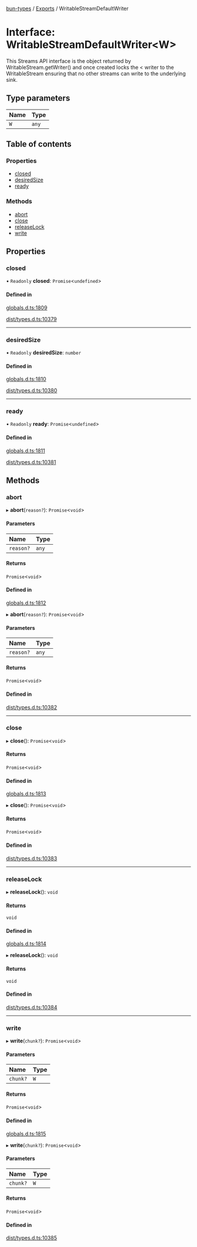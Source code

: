 [bun-types](https://github.com/oven-sh/bun-types/blob/master/api-docs/README.md) / [Exports](https://github.com/oven-sh/bun-types/blob/master/api-docs/modules.md) / WritableStreamDefaultWriter

# Interface: WritableStreamDefaultWriter<W\>

This Streams API interface is the object returned by WritableStream.getWriter() and once created locks the < writer to the WritableStream ensuring that no other streams can write to the underlying sink.

## Type parameters

| Name | Type |
| :------ | :------ |
| `W` | `any` |

## Table of contents

### Properties

- [closed](https://github.com/oven-sh/bun-types/blob/master/api-docs/interfaces/WritableStreamDefaultWriter.md#closed)
- [desiredSize](https://github.com/oven-sh/bun-types/blob/master/api-docs/interfaces/WritableStreamDefaultWriter.md#desiredsize)
- [ready](https://github.com/oven-sh/bun-types/blob/master/api-docs/interfaces/WritableStreamDefaultWriter.md#ready)

### Methods

- [abort](https://github.com/oven-sh/bun-types/blob/master/api-docs/interfaces/WritableStreamDefaultWriter.md#abort)
- [close](https://github.com/oven-sh/bun-types/blob/master/api-docs/interfaces/WritableStreamDefaultWriter.md#close)
- [releaseLock](https://github.com/oven-sh/bun-types/blob/master/api-docs/interfaces/WritableStreamDefaultWriter.md#releaselock)
- [write](https://github.com/oven-sh/bun-types/blob/master/api-docs/interfaces/WritableStreamDefaultWriter.md#write)

## Properties

### closed

• `Readonly` **closed**: `Promise`<`undefined`\>

#### Defined in

[globals.d.ts:1809](https://github.com/valgaze/bun-types/blob/6f8dbf8/globals.d.ts#L1809)

[dist/types.d.ts:10379](https://github.com/valgaze/bun-types/blob/6f8dbf8/dist/types.d.ts#L10379)

___

### desiredSize

• `Readonly` **desiredSize**: `number`

#### Defined in

[globals.d.ts:1810](https://github.com/valgaze/bun-types/blob/6f8dbf8/globals.d.ts#L1810)

[dist/types.d.ts:10380](https://github.com/valgaze/bun-types/blob/6f8dbf8/dist/types.d.ts#L10380)

___

### ready

• `Readonly` **ready**: `Promise`<`undefined`\>

#### Defined in

[globals.d.ts:1811](https://github.com/valgaze/bun-types/blob/6f8dbf8/globals.d.ts#L1811)

[dist/types.d.ts:10381](https://github.com/valgaze/bun-types/blob/6f8dbf8/dist/types.d.ts#L10381)

## Methods

### abort

▸ **abort**(`reason?`): `Promise`<`void`\>

#### Parameters

| Name | Type |
| :------ | :------ |
| `reason?` | `any` |

#### Returns

`Promise`<`void`\>

#### Defined in

[globals.d.ts:1812](https://github.com/valgaze/bun-types/blob/6f8dbf8/globals.d.ts#L1812)

▸ **abort**(`reason?`): `Promise`<`void`\>

#### Parameters

| Name | Type |
| :------ | :------ |
| `reason?` | `any` |

#### Returns

`Promise`<`void`\>

#### Defined in

[dist/types.d.ts:10382](https://github.com/valgaze/bun-types/blob/6f8dbf8/dist/types.d.ts#L10382)

___

### close

▸ **close**(): `Promise`<`void`\>

#### Returns

`Promise`<`void`\>

#### Defined in

[globals.d.ts:1813](https://github.com/valgaze/bun-types/blob/6f8dbf8/globals.d.ts#L1813)

▸ **close**(): `Promise`<`void`\>

#### Returns

`Promise`<`void`\>

#### Defined in

[dist/types.d.ts:10383](https://github.com/valgaze/bun-types/blob/6f8dbf8/dist/types.d.ts#L10383)

___

### releaseLock

▸ **releaseLock**(): `void`

#### Returns

`void`

#### Defined in

[globals.d.ts:1814](https://github.com/valgaze/bun-types/blob/6f8dbf8/globals.d.ts#L1814)

▸ **releaseLock**(): `void`

#### Returns

`void`

#### Defined in

[dist/types.d.ts:10384](https://github.com/valgaze/bun-types/blob/6f8dbf8/dist/types.d.ts#L10384)

___

### write

▸ **write**(`chunk?`): `Promise`<`void`\>

#### Parameters

| Name | Type |
| :------ | :------ |
| `chunk?` | `W` |

#### Returns

`Promise`<`void`\>

#### Defined in

[globals.d.ts:1815](https://github.com/valgaze/bun-types/blob/6f8dbf8/globals.d.ts#L1815)

▸ **write**(`chunk?`): `Promise`<`void`\>

#### Parameters

| Name | Type |
| :------ | :------ |
| `chunk?` | `W` |

#### Returns

`Promise`<`void`\>

#### Defined in

[dist/types.d.ts:10385](https://github.com/valgaze/bun-types/blob/6f8dbf8/dist/types.d.ts#L10385)
